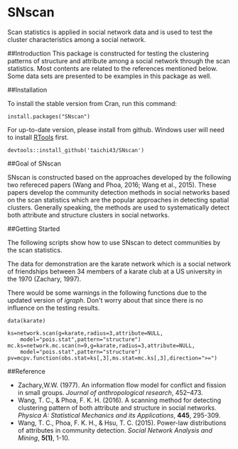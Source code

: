 # SNscan
Scan statistics is applied in social network data and is used to test the cluster characteristics among a social network.

##Introduction
This package is constructed for testing the clustering patterns of structure and attribute among a
social network through the scan statistics. Most contents are related to the references mentioned
below. Some data sets are presented to be examples in this package as well.

##Installation

To install the stable version from Cran, run this command:
```
install.packages("SNscan")
```
For up-to-date version, please install from github. Windows user will need to install [RTools](https://cran.r-project.org/bin/windows/Rtools/) first.
```
devtools::install_github('taichi43/SNscan')
```

##Goal of SNscan

SNscan is constructed based on the approaches developed by the following two refereced papers (Wang and Phoa, 2016; Wang et al., 2015). These papers develop the community detection methods in social networks based on the scan statistics which are the popular approaches in detecting spatial clusters. Generally speaking, the methods are used to systematically detect both attribute and structure clusters in social networks.

##Getting Started

The following scripts show how to use SNscan to detect communities by the scan statistics.

The data for demonstration are the karate network which is a social network of friendships between 34 members of a karate club at a US university in the 1970 (Zachary, 1997).

There would be some warnings in the following functions due to the updated version of *igraph*. Don't worry about that since there is no influence on the testing results.
```
data(karate)

ks=network.scan(g=karate,radius=3,attribute=NULL,
	model="pois.stat",pattern="structure")	
mc.ks=network.mc.scan(n=9,g=karate,radius=3,attribute=NULL,
	model="pois.stat",pattern="structure")	
pv=mcpv.function(obs.stat=ks[,3],ms.stat=mc.ks[,3],direction=">=")
```

##Reference
- Zachary,W.W. (1977). An information flow model for conflict and fission in small groups. *Journal
of anthropological research*, 452–473.
- Wang, T. C., & Phoa, F. K. H. (2016). A scanning method for detecting clustering pattern of both
attribute and structure in social networks. *Physica A: Statistical Mechanics and its Applications*,
**445**, 295-309.
- Wang, T. C., Phoa, F. K. H., & Hsu, T. C. (2015). Power-law distributions of attributes in community
detection. *Social Network Analysis and Mining*, **5(1)**, 1-10.
